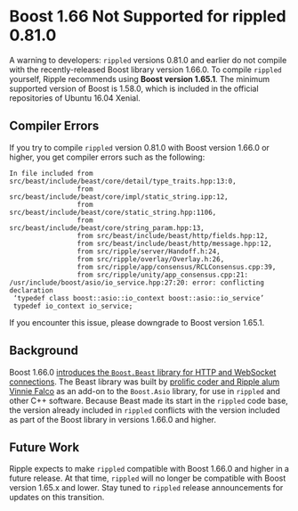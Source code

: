 # Boost 1.66 Not Supported for rippled 0.81.0

A warning to developers: `rippled` versions 0.81.0 and earlier do not compile with the recently-released Boost library version 1.66.0. To compile `rippled` yourself, Ripple recommends using **Boost version 1.65.1**. The minimum supported version of Boost is 1.58.0, which is included in the official repositories of Ubuntu 16.04 Xenial.

## Compiler Errors

If you try to compile `rippled` version 0.81.0 with Boost version 1.66.0 or higher, you get compiler errors such as the following:

```
In file included from src/beast/include/beast/core/detail/type_traits.hpp:13:0,
                 from src/beast/include/beast/core/impl/static_string.ipp:12,
                 from src/beast/include/beast/core/static_string.hpp:1106,
                 from src/beast/include/beast/core/string_param.hpp:13,
                 from src/beast/include/beast/http/fields.hpp:12,
                 from src/beast/include/beast/http/message.hpp:12,
                 from src/ripple/server/Handoff.h:24,
                 from src/ripple/overlay/Overlay.h:26,
                 from src/ripple/app/consensus/RCLConsensus.cpp:39,
                 from src/ripple/unity/app_consensus.cpp:21:
/usr/include/boost/asio/io_service.hpp:27:20: error: conflicting declaration
 ‘typedef class boost::asio::io_context boost::asio::io_service’
 typedef io_context io_service;
```

If you encounter this issue, please downgrade to Boost version 1.65.1.

## Background

Boost 1.66.0 [introduces the `Boost.Beast` library for HTTP and WebSocket connections](http://www.boost.org/doc/libs/1_66_0/libs/beast/doc/html/beast/introduction.html). The Beast library was built by [prolific coder and Ripple alum Vinnie Falco](https://github.com/vinniefalco) as an add-on to the `Boost.Asio` library, for use in `rippled` and other C++ software. Because Beast made its start in the `rippled` code base, the version already included in `rippled` conflicts with the version included as part of the Boost library in versions 1.66.0 and higher.

## Future Work

Ripple expects to make `rippled` compatible with Boost 1.66.0 and higher in a future release. At that time, `rippled` will no longer be compatible with Boost version 1.65.x and lower. Stay tuned to `rippled` release announcements for updates on this transition.
